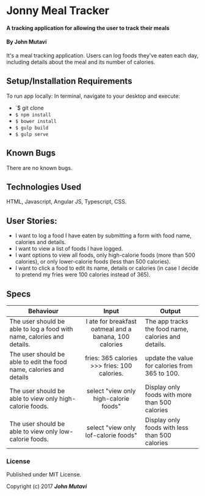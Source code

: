 # Jonny Meal Tracker

#### A tracking application for allowing the user to track their meals

#### By **John Mutavi**

It's a meal tracking application. Users can log foods they've eaten each day, including details about the meal and its number of calories.



## Setup/Installation Requirements

To run app locally: In terminal, navigate to your desktop and execute:
  * `$ git clone 
  * `$ npm install`
  * `$ bower install`
  * `$ gulp build`
  * `$ gulp serve`

## Known Bugs

There are no known bugs.


## Technologies Used

HTML, Javascript, Angular JS, Typescript, CSS.

## User Stories:

* I want to log a food I have eaten by submitting a form with food name, calories and details.
* I want to view a list of foods I have logged.
* I want options to view all foods, only high-calorie foods (more than 500 calories), or only lower-calorie foods (less than 500 calories).
* I want to click a food to edit its name, details or calories (in case I decide to pretend my fries were 100 calories instead of 365).

## Specs

| Behaviour  | Input | Output |
| ------------- |:-------------:| -----|
| The user should be able to log a food with name, calories and details.     | I ate for breakfast oatmeal and a banana, 100 calories | The app tracks the food name, calories and details. |
| The user should be able to edit the food name, calories and details     | fries: 365 calories >>> fries: 100 calories. | update the value for calories from 365 to 100. |
| The user should be able to view only high-calorie foods. | select "view only high-calorie foods" | Display only foods with more than 500 calories |
| The user should be able to view only low-calorie foods.    | select "view only lof-calorie foods" | Display only foods with less than 500 calories |

### License

Published under MIT License.

Copyright (c) 2017 **_John Mutavi_**
